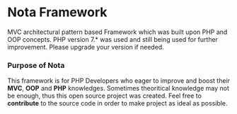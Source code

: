 # Nota Framework

MVC architectural pattern based Framework which was built upon PHP and OOP concepts. 
PHP version 7.* was used and still being used for further improvement. Please upgrade your version if needed.

### Purpose of Nota

This framework is for PHP Developers who eager to improve and boost their **MVC**, **OOP** and **PHP** knowledges.
Sometimes theoritical knowledge may not be enough, thus this open source project was created.
Feel free to **contribute** to the source code in order to make project as ideal as possible. 

